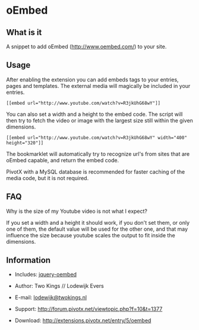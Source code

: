 oEmbed
======

What is it
----------
A snippet to add oEmbed (<a href="http://www.oembed.com/" target="_blank">http://www.oembed.com/</a>) to your site.

Usage
-----
After enabling the extension you can add embeds tags to your entries, pages
and templates. The external media will magically be included in your entries.

	[[embed url="http://www.youtube.com/watch?v=R3jkUhG68wY"]]

You can also set a width and a height to the embed code. The script will then
try to fetch the video or image with the largest size still within the given
dimensions.

	[[embed url="http://www.youtube.com/watch?v=R3jkUhG68wY" width="400" height="320"]]

The bookmarklet will automatically try to recognize url's from sites that are
oEmbed capable, and return the embed code.

PivotX with a MySQL database is recommended for faster caching of the media code, but it is not required.

FAQ
---
Why is the size of my Youtube video is not what I expect?

If you set a width and a height it should work, if you don't set them, or only
one of them, the default value will be used for the other one, and that may
influence the size because youtube scales the output to fit inside the
dimensions.


Information
-----------
  * Includes: <a href="http://code.google.com/p/jquery-oembed/">jquery-oembed</a>

  * Author: Two Kings // Lodewijk Evers 
  * E-mail: <a href="mailto:lodewijk@twokings.nl">lodewijk@twokings.nl</a>
  * Support: <a href="http://forum.pivotx.net/viewtopic.php?f=10&t=1377">http://forum.pivotx.net/viewtopic.php?f=10&t=1377</a>
  * Download: <a href="http://extensions.pivotx.net/entry/5/oembed">http://extensions.pivotx.net/entry/5/oembed</a>
